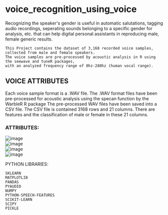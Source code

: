 # voice_recognition_using_voice
Recognizing the speaker's gender is useful in automatic salutations, tagging audio recordings, seperating sounds belonging to a specific gender for analysis, etc. that can help digital personal assistants in reproducing male, female generic results.  
```
This Project contains the dataset of 3,168 recorded voice samples, collected from male and female speakers.  
The voice samples are pre-processed by acoustic analysis in R using the seewave and tuneR packages,  
with an analyzed frequency range of 0hz-280hz (human vocal range).
```
  
 ## VOICE ATTRIBUTES  
 
Each voice sample format is a .WAV file. The .WAV format 
files have been pre-processed for acoustic analysis using the 
specan function by the WarbleR R package 
The pre-processed WAV files have been saved into a CSV 
file. The CSV file is contained 3168 rows and 21 columns. 
There are features and the classification of male or female in 
these 21 columns.
### ATTRIBUTES: 

![image](https://user-images.githubusercontent.com/114367518/219279917-d0c177cd-cb76-4125-a08c-ba0dc8050427.png)  
![image](https://user-images.githubusercontent.com/114367518/219279987-58766ee2-f7e1-4fa4-881c-02acc8c9f692.png)  
![image](https://user-images.githubusercontent.com/114367518/219280012-e15613f6-ee44-4a48-99b9-c728d1eab976.png)  
![image](https://user-images.githubusercontent.com/114367518/219280036-b90541f0-1a92-441c-aaa6-31b68df84d60.png)  


PYTHON LIBRARIES:
```
SKLEARN  
MATPLOTLIB    
PANDAS  
PYAUDIO  
NUMPY  
PYTHON-SPEECH-FEATURES  
SCIKIT-LEARN  
SCIPY  
PICKLE  
```







